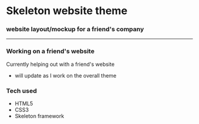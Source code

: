 # Skeleton website theme
### website layout/mockup for a friend's company
---
### Working on a friend's website
Currently helping out with a friend's website
* will update as I work on the overall theme

### Tech used
* HTML5
* CSS3
* Skeleton framework
